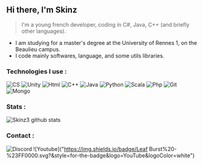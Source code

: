 ## Hi there, I'm Skinz

> I'm a young french developer, coding in C#, Java, C++ (and briefly other languages).
* I am studying for a master's degree at the University of Rennes 1, on the Beaulieu campus.
* I code mainly softwares, language, and some utils libraries.


### Technologies I use :

![CS](https://img.shields.io/badge/.Net-%23239120.svg?&style=for-the-badge&logo=c-sharp&logoColor=white)
![Unity](https://img.shields.io/badge/unity%20-%23100000.svg?&style=for-the-badge&logo=unity&logoColor=white)
![Html](https://img.shields.io/badge/html5%20-%23E34F26.svg?&style=for-the-badge&logo=html5&logoColor=white)
![C++](https://img.shields.io/badge/c++%20-%2300599C.svg?&style=for-the-badge&logo=c%2B%2B&logoColor=white)
![Java](https://img.shields.io/badge/java-%23ED8B00.svg?&style=for-the-badge&logo=java&logoColor=white)
![Python](https://img.shields.io/badge/python%20-%2314354C.svg?&style=for-the-badge&logo=python&logoColor=white)
![Scala](https://img.shields.io/badge/scala-%23DC322F.svg?&style=for-the-badge&logo=scala&logoColor=white)
![Php](https://img.shields.io/badge/php-%23777BB4.svg?&style=for-the-badge&logo=php&logoColor=white)
![Git](https://img.shields.io/badge/git%20-%23F05033.svg?&style=for-the-badge&logo=git&logoColor=white)
![Mongo](https://img.shields.io/badge/MongoDB-%234ea94b.svg?&style=for-the-badge&logo=mongodb&logoColor=white)


### Stats :

![Skinz3 github stats](https://github-readme-stats.vercel.app/api?username=skinz3&bg_color=30,e96443,904e95&title_color=fff&text_color=fff&show_icons=true&icon_color=fff)


### Contact : 

![Discord](https://img.shields.io/badge/Skinz%231128%20-%237289DA.svg?&style=for-the-badge&logo=discord&logoColor=white)
![Youtube]("https://img.shields.io/badge/Leaf Burst%20-%23FF0000.svg?&style=for-the-badge&logo=YouTube&logoColor=white")
